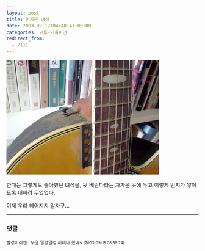 ```yaml
---
layout: post
title: 먼지낀 녀석
date: 2003-09-17T04:48:47+00:00
categories: 귀를-기울이면
redirect_from:
  - /111
---
```


![ ](/assets/media/logs_archives_DSC01607.jpg)

한때는 그렇게도 좋아했던 녀석을, 뒷 베란다라는 차가운 곳에 두고 이렇게 먼지가 쌓이도록 내버려 두었었다.

이제 우리 헤어지지 말자구...

* * *

### 댓글



<!--- cmt:230 --->
<!--- mail: --->
<!--- parent:0 --->

<small class=comment>빨강머리앤 : 무얼 덜컹덜컹 꺼내나 했네~ <small>(2003-09-18 08:39:24)</small></small>

